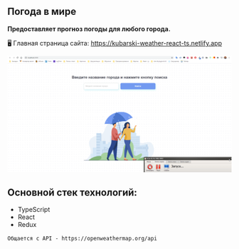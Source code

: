 ## Погода в мире
**Предоставляет прогноз погоды для любого города.**

🖥️ Главная страница сайта: https://kubarski-weather-react-ts.netlify.app

![Preview](preview.gif "Preview")

## Основной стек технологий:
- TypeScript
- React
- Redux
```
Общается с API - https://openweathermap.org/api
```